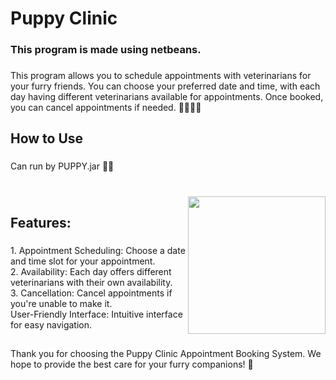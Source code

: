 <h1 align="left">Puppy Clinic</h1>

###

<h3 align="left">This program is made using netbeans.</h3>

###

<p align="left">This program allows you to schedule appointments with veterinarians for your furry friends. You can choose your preferred date and time, with each day having different veterinarians available for appointments. Once booked, you can cancel appointments if needed. 👩‍⚕️👨‍⚕️</p>

###

<h2 align="left">How to Use</h2>

###

<p align="left">Can run by PUPPY.jar 🐶🐱</p>

###

<br clear="both">

<img align="right" height="220" src="https://media2.giphy.com/media/cjbxJXhNXDMjhlr1S8/200w.gif?cid=6c09b9524souvtdqc0vwe7laleipujgf7yfhflcguwswloat&ep=v1_gifs_search&rid=200w.gif&ct=g"  />

###

<h2 align="left">Features:</h2>

###

<p align="left">1. Appointment Scheduling: Choose a date and time slot for your appointment.<br>2. Availability: Each day offers different veterinarians with their own availability.<br>3. Cancellation: Cancel appointments if you're unable to make it.<br>User-Friendly Interface: Intuitive interface for easy navigation.</p>

###

<h2 align="left"></h2>

###

<p align="left">Thank you for choosing the Puppy Clinic Appointment Booking System. We hope to provide the best care for your furry companions! 🐾</p>

###

